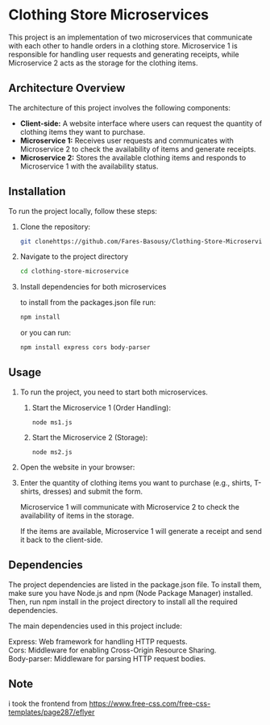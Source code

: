 # Clothing Store Microservices

This project is an implementation of two microservices that communicate with each other to handle orders in a clothing store. Microservice 1 is responsible for handling user requests and generating receipts, while Microservice 2 acts as the storage for the clothing items.

## Architecture Overview

The architecture of this project involves the following components:

- **Client-side:** A website interface where users can request the quantity of clothing items they want to purchase.
- **Microservice 1:** Receives user requests and communicates with Microservice 2 to check the availability of items and generate receipts.
- **Microservice 2:** Stores the available clothing items and responds to Microservice 1 with the availability status.

## Installation

To run the project locally, follow these steps:

1. Clone the repository:

   ```bash
   git clonehttps://github.com/Fares-Basousy/Clothing-Store-Microservices.git```

2. Navigate to the project directory
    ```bash
    cd clothing-store-microservice

3. Install dependencies for both microservices

    to install from the packages.json file run:

 	```bash
 	npm install
 	```
   or you can run:
   	```bash
	npm install express cors body-parser
    
## Usage

1. To run the project, you need to start both microservices.

	1. Start the Microservice 1 (Order Handling):
	    ```
	    node ms1.js
	    ```

	2. Start the Microservice 2 (Storage):
	    ```
	    node ms2.js
	    ```

2. Open the website in your browser:


3. Enter the quantity of clothing items you want to purchase (e.g., shirts, T-shirts, dresses) and submit the form.

    Microservice 1 will communicate with Microservice 2 to check the availability of items in the storage.

    If the items are available, Microservice 1 will generate a receipt and send it back to the client-side.

## Dependencies

The project dependencies are listed in the package.json file. To install them, make sure you have Node.js and npm (Node Package Manager) installed. Then, run npm install in the project directory to install all the required dependencies.

The main dependencies used in this project include:

   Express: Web framework for handling HTTP requests. \
   Cors: Middleware for enabling Cross-Origin Resource Sharing. \
   Body-parser: Middleware for parsing HTTP request bodies. 

## Note

i took the frontend from https://www.free-css.com/free-css-templates/page287/eflyer
